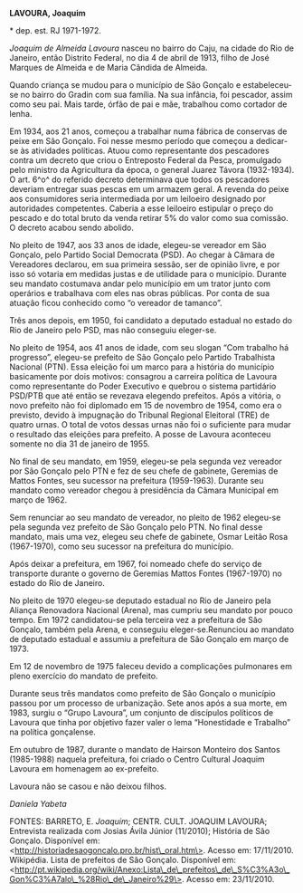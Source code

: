 **LAVOURA, Joaquim**

\* dep. est. RJ 1971-1972.

*Joaquim de Almeida Lavoura* nasceu no bairro do Caju, na cidade do Rio
de Janeiro, então Distrito Federal, no dia 4 de abril de 1913, filho de
José Marques de Almeida e de Maria Cândida de Almeida.

Quando criança se mudou para o município de São Gonçalo e estabeleceu-se
no bairro do Gradin com sua família. Na sua infância, foi pescador,
assim como seu pai. Mais tarde, órfão de pai e mãe, trabalhou como
cortador de lenha.

Em 1934, aos 21 anos, começou a trabalhar numa fábrica de conservas de
peixe em São Gonçalo. Foi nesse mesmo período que começou a dedicar-se
às atividades políticas. Atuou como representante dos pescadores contra
um decreto que criou o Entreposto Federal da Pesca, promulgado pelo
ministro da Agricultura da época, o general Juarez Távora (1932-1934). O
art. 6^o^ do referido decreto determinava que todos os pescadores
deveriam entregar suas pescas em um armazem geral. A revenda do peixe
aos consumidores seria intermediada por um leiloeiro designado por
autoridades competentes. Caberia a esse leiloeiro estipular o preço do
pescado e do total bruto da venda retirar 5% do valor como sua comissão.
O decreto acabou sendo abolido.

No pleito de 1947, aos 33 anos de idade, elegeu-se vereador em São
Gonçalo, pelo Partido Social Democrata (PSD). Ao chegar à Câmara de
Vereadores declarou, em sua primeira sessão, ser de opinião livre, e por
isso só votaria em medidas justas e de utilidade para o município.
Durante seu mandato costumava andar pelo município em um trator junto
com operários e trabalhava com eles nas obras públicas. Por conta de sua
atuação ficou conhecido como “o vereador de tamanco”.

Três anos depois, em 1950, foi candidato a deputado estadual no estado
do Rio de Janeiro pelo PSD, mas não conseguiu eleger-se.

No pleito de 1954, aos 41 anos de idade, com seu slogan “Com trabalho há
progresso”, elegeu-se prefeito de São Gonçalo pelo Partido Trabalhista
Nacional (PTN). Essa eleição foi um marco para a história do município
basicamente por dois motivos: consagrou a carreira política de Lavoura
como representante do Poder Executivo e quebrou o sistema partidário
PSD/PTB que até então se revezava elegendo prefeitos. Após a vitória, o
novo prefeito não foi diplomado em 15 de novembro de 1954, como era o
previsto, devido à impugnação do Tribunal Regional Eleitoral (TRE) de
quatro urnas. O total de votos dessas urnas não foi o suficiente para
mudar o resultado das eleições para prefeito. A posse de Lavoura
aconteceu somente no dia 31 de janeiro de 1955.

No final de seu mandato, em 1959, elegeu-se pela segunda vez vereador
por São Gonçalo pelo PTN e fez de seu chefe de gabinete, Geremias de
Mattos Fontes, seu sucessor na prefeitura (1959-1963). Durante seu
mandato como vereador chegou à presidência da Câmara Municipal em março
de 1962.

Sem renunciar ao seu mandato de vereador, no pleito de 1962 elegeu-se
pela segunda vez prefeito de São Gonçalo pelo PTN. No final desse
mandato, mais uma vez, elegeu seu chefe de gabinete, Osmar Leitão Rosa
(1967-1970), como seu sucessor na prefeitura do município.

Após deixar a prefeitura, em 1967, foi nomeado chefe do serviço de
transporte durante o governo de Geremias Mattos Fontes (1967-1970) no
estado do Rio de Janeiro.

No pleito de 1970 elegeu-se deputado estadual no Rio de Janeiro pela
Aliança Renovadora Nacional (Arena), mas cumpriu seu mandato por pouco
tempo. Em 1972 candidatou-se pela terceira vez a prefeitura de São
Gonçalo, também pela Arena, e conseguiu eleger-se.Renunciou ao mandato
de deputado estadual e assumiu a prefeitura de São Gonçalo em março de
1973.

Em 12 de novembro de 1975 faleceu devido a complicações pulmonares em
pleno exercício do mandato de prefeito.

Durante seus três mandatos como prefeito de São Gonçalo o município
passou por um processo de urbanização. Sete anos após a sua morte, em
1983, surgiu o “Grupo Lavoura”, um conjunto de discípulos políticos de
Lavoura que tinha por objetivo fazer valer o lema “Honestidade e
Trabalho” na política gonçalense.

Em outubro de 1987, durante o mandato de Hairson Monteiro dos Santos
(1985-1988) naquela prefeitura, foi criado o Centro Cultural Joaquim
Lavoura em homenagem ao ex-prefeito.

Lavoura não se casou e não deixou filhos.

*Daniela Yabeta*

FONTES: BARRETO, E. *Joaquim*; CENTR. CULT. JOAQUIM LAVOURA; Entrevista
realizada com Josias Ávila Júnior (11/2010); História de São Gonçalo.
Disponível em: \<http://historiadesaogoncalo.pro.br/hist\_oral.htm\>.
Acesso em: 17/11/2010. Wikipédia. Lista de prefeitos de São Gonçalo.
Disponível em:
\<http://pt.wikipedia.org/wiki/Anexo:Lista\_de\_prefeitos\_de\_S%C3%A3o\_Gon%C3%A7alo\_%28Rio\_de\_Janeiro%29\>.
Acesso em: 23/11/2010.
